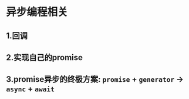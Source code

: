 # 异步编程相关

## 1.回调

## 2.实现自己的promise

## 3.promise异步的终极方案: `promise` + `generator` -> `async` + `await`
